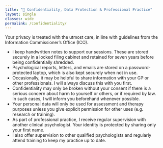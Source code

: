 ```yaml
---
title: "🌳 Confidentiality, Data Protection & Professional Practice"
layout: single
classes: wide
permalink: /confidentiality/
---
```


Your privacy is treated with the utmost care, in line with guidelines from the Information Commissioner’s Office (ICO).

* I keep handwritten notes to support our sessions. These are stored securely in a locked filing cabinet and retained for seven years before being confidentially shredded.
* Psychological reports, letters, and emails are stored on a password-protected laptop, which is also kept securely when not in use.
* Occasionally, it may be helpful to share information with your GP or other professionals. I will always discuss this with you first.
* Confidentiality may only be broken without your consent if there is a serious concern about harm to yourself or others, or if required by law. In such cases, I will inform you beforehand whenever possible.
* Your personal data will only be used for assessment and therapy purposes unless you give explicit permission for other uses (e.g. research or training).
* As part of professional practice, I receive regular supervision with another clinical psychologist. Your identity is protected by sharing only your first name.
* I also offer supervision to other qualified psychologists and regularly attend training to keep my practice up to date.



